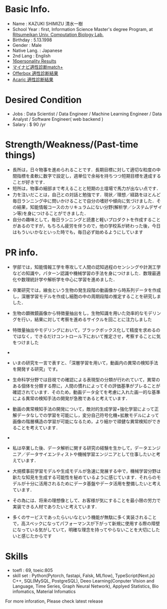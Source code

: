 # Basic Info.
- Name : KAZUKI SHIMIZU 清水一樹
- School Year : first, Information Science Master's degree Program, at [Ritsumeikan Univ.](https://en.ritsumei.ac.jp/)[ Computation Biology Lab.](http://www.cb.is.ritsumei.ac.jp/)
- Birthday : 5.13.1998 
- Gender : Male
- Native Lang. : Japanese
- 2nd Lang : English
- [16personality Results](https://www.16personalities.com/profiles/c49204f874449)
- [マイナビ適性診断match+](https://github.com/Kazuki-Shimizu513/kazuki.github.io/blob/main/PersonalityQuestions/R14778908.pdf)
- [Offerbox 適性診断結果](https://github.com/Kazuki-Shimizu513/kazuki.github.io/blob/main/PersonalityQuestions/OfferboxPersonalityResult.md)
- [Acaric 適性診断結果](https://github.com/Kazuki-Shimizu513/kazuki.github.io/blob/main/PersonalityQuestions/AcarikuPersonalityTestResult.md)

# Desired Condition
- Jobs : Data Scientist / Data Engineer / Machine Learning Engineer / Data Analyst / Software Engineer( web backend )
- Salary : $ 90 /yr


# Strength/Weakness/(Past-time things)
- 長所は，日々物事を進められることです．長期目標に対して適切な粒度の中間指標を柔軟に数字で設定し，週単位で余裕を持ちつつ短期目標を達成することが好きです．
- 短所は，物事の細部まで考えることと短期の土壇場で馬力が出ない点です．
- 力を注いだことは，自己との対話と勉強です．現状／理想／経路をほとんど毎日ランニング中に問いかけることで自分の嗜好や傾向に気づけました．その結果，知能情報コースのカリキュラムにない分野(解析学／システムデザイン等)を身につけることができました．
- 自分の趣味として，毎日ランニングと読書と軽いプロダクトを作成することがあるのですが，もちろん疲労を伴うので，他の学校系が終わった後，今日はもういいかなといった時でも，毎日必ず始めるようにしています


# PR info.
- 学部では，知能情報工学を専攻して人間の認知過程のセンシングや計測工学などの知識や，パターン認識や機械学習の手法を身につけました．数理最適化や数理統計学や解析学を中心に学習を進めました．
- 卒業研究では，線虫という生物の発生段階の動画像から時系列データを作成し，深層学習モデルを作成し細胞の中の周期段階の推定することを研究しました．
- 生物の顕微鏡画像から特徴量抽出をし，生物知識を用いた効率的なモデリングを行い，結果に対して考察を進めるサイクルを回ことに注力しました
- 特徴量抽出やモデリングにおいて，ブラックボックス化して精度を求めるのではなく，できるだけコントロール下において推定させ，考察することに気をつけました

-
- いまの研究を一言で表すと、「深層学習を用いて，動画内の異常の検知手法を開発する研究」です。
- 生命科学分野では目視での確認による表現型の分類が行われていて，異常のある個体を分類する際に，人間の慣れによってその評価基準がブレることが確認されています．そのため，動画データ全てを考慮に入れた画一的な基準による異常の検知手法の開発が急務であると考えています．
- 動画の異常検知手法の開発について，敵対的生成学習+強化学習によって正解データなしでの学習を可能にし，変分自己符号化機+拡散モデルによって画像の階層構造の学習が可能になるため，より細かで頑健な異常検知ができることを考えています．

-
- 私は卒業した後、データ解析に関する研究の経験を生かして，データエンジニア／データサイエンティストや機械学習エンジニアとして仕事したいと考えています．
- 大規模事前学習モデルや生成モデルが急速に発展する中で，機械学習分野は新たな知見を生成する可能性を秘めているように感じています．それらのモデルが十分に活用されるためにデータ基盤やデータ活用を整備したいと考えています．
- その為には、将来の理想像として、お客様が気にすることを最小限の労力で実装できる人材でありたいと考えています．
- 多くのサービスであったらいいなという機能が無駄に多く実装されることで，高スペックになってパフォーマンスが下がって新規に使用する際の障壁になっている気がしていて，明確な理念を持ってやらないことを大切にしたいと感じたからです


# Skills
- toefl : 69, toeic:805
- skill set : Python(Pytorch, fastapi, Falsk, MLflow), TypeScript(Next.js) C++, SQL(MySQL, PostgreSQL), Deeo Learning(Conputer VIsion and Language, Time Series, Graph Neural Network), Applyed Statistics, Bio infomatics, Material Infomatics


For more inforation, Please check latest release


